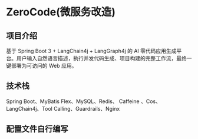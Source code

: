 # ZeroCode(微服务改造)
## 项目介绍
基于 Spring Boot 3 + LangChain4j + LangGraph4j 的 AI 零代码应用生成平台。用户输入自然语言描述，执行并发代码生成、项目构建的完整工作流，最终一键部署为可访问的 Web 应用。
## 技术栈
Spring Boot、MyBatis Flex、MySQL、Redis、 Caffeine 、Cos、LangChain4j、Tool Calling、Guardrails、Nginx 
## 配置文件自行编写
